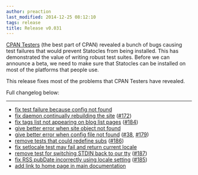 ```yaml
---
author: preaction
last_modified: 2014-12-25 08:12:10
tags: release
title: Release v0.031
---
```


[CPAN Testers](http://cpantesters.org) (the best part of CPAN) revealed a bunch
of bugs causing test failures that would prevent Statocles from being
installed. This has demonstrated the value of writing robust test suites.
Before we can announce a beta, we need to make sure that Statocles can be
installed on most of the platforms that people use.

This release fixes most of the problems that CPAN Testers have revealed.

Full changelog below:

---

* [fix test failure because config not found](https://github.com/preaction/Statocles/commit/1d3db19809d4cbd27ed8cbe8709118c5118d4c1c)
* [fix daemon continually rebuilding the site](https://github.com/preaction/Statocles/commit/6756a44f4079e8b8b3d000df36bcfe8dac513013) ([#172](https://github.com/preaction/Statocles/issues/172))
* [fix tags list not appearing on blog list pages](https://github.com/preaction/Statocles/commit/fcdd2d85f4fb79c0becbc23f10351dd6e8222a51) ([#184](https://github.com/preaction/Statocles/issues/184))
* [give better error when site object not found](https://github.com/preaction/Statocles/commit/a92f02cf668779eef05504c937bf61b34bbed461)
* [give better error when config file not found](https://github.com/preaction/Statocles/commit/737501197f3c237cc7a86675cdbb426e20136c2a) ([#38](https://github.com/preaction/Statocles/issues/38), [#179](https://github.com/preaction/Statocles/issues/179))
* [remove tests that could redefine subs](https://github.com/preaction/Statocles/commit/6235ad543c8d60177a72681e22b2ecddbff92e93) ([#186](https://github.com/preaction/Statocles/issues/186))
* [fix setlocale test may fail and return current locale](https://github.com/preaction/Statocles/commit/3434173dd71c65da423be079a0f0bce474d36f24)
* [remove test for switching STDIN back to our tty](https://github.com/preaction/Statocles/commit/be20281ae4d4373b0bb3ef4b6f6c06ccf4193d32) ([#187](https://github.com/preaction/Statocles/issues/187))
* [fix RSS pubDate incorrectly using locale setting](https://github.com/preaction/Statocles/commit/8ad90ceeeb131b70c4f76fd447155d80b277888b) ([#185](https://github.com/preaction/Statocles/issues/185))
* [add link to home page in main documentation](https://github.com/preaction/Statocles/commit/e0ed3095c496f66273836eb3b9add53b92f91875)
